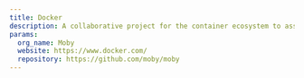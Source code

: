 ```yaml
---
title: Docker
description: A collaborative project for the container ecosystem to assemble container-based systems.
params:
  org_name: Moby
  website: https://www.docker.com/
  repository: https://github.com/moby/moby
---
```

